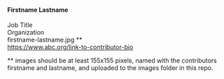 #### Firstname Lastname 
Job Title  
Organization  
firstname-lastname.jpg **  
https://www.abc.org/link-to-contributor-bio  
  
** images should be at least 155x155 pixels, named with the contributors firstname and lastname, and uploaded to the images folder in this repo.